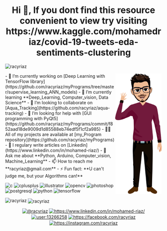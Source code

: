<h1 align="center"> Hi 👋, If you dont find this resource convenient to view try visiting https://www.kaggle.com/mohamedriaz/covid-19-tweets-eda-sentiments-clustering </h1>
<p align="left"> <img src="https://komarev.com/ghpvc/?username=racyriaz" alt="racyriaz" /> </p>

<img align='right' src="https://github.com/racyriaz/myPrograms/blob/master/RealTime_problems/Covid19_tweets/avatar%206.png" width="150" />
- 🔭 I’m currently working on [Deep Learning with TensorFlow library](https://github.com/racyriaz/myPrograms/tree/master/supervise_learning_ANN_models)
- 🌱 I’m currently learning **Deep_Learning, Computer_vision, Data Science**
- 👯 I’m looking to collaborate on [Aqua_Tracking](https://github.com/racyriaz/aqua-tracking)
- 🤝 I’m looking for help with [GUI programming with PyQt5](https://github.com/racyriaz/myPrograms/commit/f852aad18de9009d1d85588eb74edf5f1cf2a985)
- 👨‍💻 All of my projects are available at [my_Program repository](https://github.com/racyriaz/myPrograms)
- 📝 I regulary write articles on [Linkedin](https://www.linkedin.com/in/mohamed-riaz/)
- 💬 Ask me about **Python, Arduino, Computer_vision, Machine_Learning**
- 📫 How to reach me **racyriaz@gmail.com**
- ⚡ Fun fact: **U can't judge me, but your Algorithms can!**

<p align="left"><img src="https://devicons.github.io/devicon/devicon.git/icons/c/c-original.svg" alt="c" width="40" height="40"/> <img src="https://devicons.github.io/devicon/devicon.git/icons/cplusplus/cplusplus-original.svg" alt="cplusplus" width="40" height="40"/> <img src="https://www.vectorlogo.zone/logos/adobe_illustrator/adobe_illustrator-icon.svg" alt="illustrator" width="40" height="40"/> <img src="https://www.vectorlogo.zone/logos/opencv/opencv-icon.svg" alt="opencv" width="40" height="40"/> <img src="https://devicons.github.io/devicon/devicon.git/icons/photoshop/photoshop-plain.svg" alt="photoshop" width="40" height="40"/> <img src="https://devicons.github.io/devicon/devicon.git/icons/postgresql/postgresql-original-wordmark.svg" alt="postgresql" width="40" height="40"/> <img src="https://devicons.github.io/devicon/devicon.git/icons/python/python-original.svg" alt="python" width="40" height="40"/> <img src="https://www.vectorlogo.zone/logos/tensorflow/tensorflow-icon.svg" alt="tensorflow" width="40" height="40"/></p><p><img align="left" src="https://github-readme-stats.vercel.app/api/top-langs/?username=racyriaz&layout=compact&hide=html" alt="racyriaz" /></p>

<p>&nbsp;<img align="center" src="https://github-readme-stats.vercel.app/api?username=racyriaz&show_icons=true" alt="racyriaz" /></p>

<p align="center">
<a href="https://twitter.com/@racyriaz" target="blank"><img align="center" src="https://cdn.jsdelivr.net/npm/simple-icons@3.0.1/icons/twitter.svg" alt="@racyriaz" height="30" width="30" /></a>
<a href="https://linkedin.com/in/https://www.linkedin.com/in/mohamed-riaz/" target="blank"><img align="center" src="https://cdn.jsdelivr.net/npm/simple-icons@3.0.1/icons/linkedin.svg" alt="https://www.linkedin.com/in/mohamed-riaz/" height="30" width="30" /></a>
<a href="https://stackoverflow.com/users/user:13266258" target="blank"><img align="center" src="https://cdn.jsdelivr.net/npm/simple-icons@3.0.1/icons/stackoverflow.svg" alt="user:13266258" height="30" width="30" /></a>
<a href="https://fb.com/https://facebook.com/racyriaz" target="blank"><img align="center" src="https://cdn.jsdelivr.net/npm/simple-icons@3.0.1/icons/facebook.svg" alt="https://facebook.com/racyriaz" height="30" width="30" /></a>
<a href="https://instagram.com/https://instagram.com/racyriaz" target="blank"><img align="center" src="https://cdn.jsdelivr.net/npm/simple-icons@3.0.1/icons/instagram.svg" alt="https://instagram.com/racyriaz" height="30" width="30" /></a>
</p>

